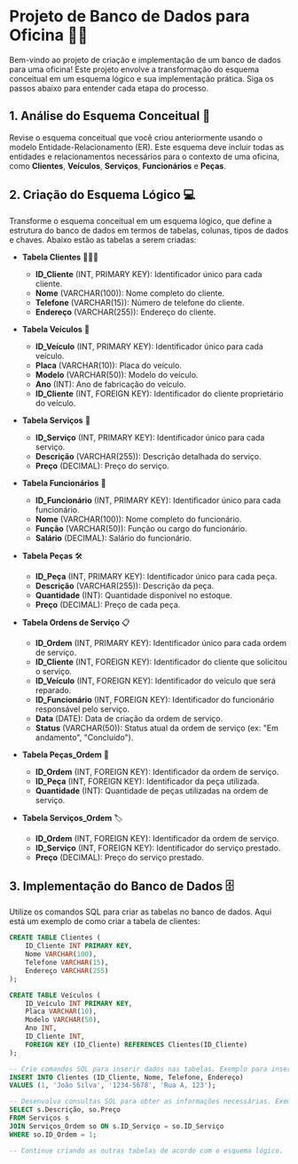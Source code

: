 # Projeto de Banco de Dados para Oficina 🚗🔧

Bem-vindo ao projeto de criação e implementação de um banco de dados para uma oficina! Este projeto envolve a transformação do esquema conceitual em um esquema lógico e sua implementação prática. Siga os passos abaixo para entender cada etapa do processo.

## 1. Análise do Esquema Conceitual 📝
Revise o esquema conceitual que você criou anteriormente usando o modelo Entidade-Relacionamento (ER). Este esquema deve incluir todas as entidades e relacionamentos necessários para o contexto de uma oficina, como **Clientes**, **Veículos**, **Serviços**, **Funcionários** e **Peças**.

## 2. Criação do Esquema Lógico 💻
Transforme o esquema conceitual em um esquema lógico, que define a estrutura do banco de dados em termos de tabelas, colunas, tipos de dados e chaves. Abaixo estão as tabelas a serem criadas:

- **Tabela Clientes** 🧑‍🤝‍🧑
  - **ID_Cliente** (INT, PRIMARY KEY): Identificador único para cada cliente.
  - **Nome** (VARCHAR(100)): Nome completo do cliente.
  - **Telefone** (VARCHAR(15)): Número de telefone do cliente.
  - **Endereço** (VARCHAR(255)): Endereço do cliente.

- **Tabela Veículos** 🚗
  - **ID_Veículo** (INT, PRIMARY KEY): Identificador único para cada veículo.
  - **Placa** (VARCHAR(10)): Placa do veículo.
  - **Modelo** (VARCHAR(50)): Modelo do veículo.
  - **Ano** (INT): Ano de fabricação do veículo.
  - **ID_Cliente** (INT, FOREIGN KEY): Identificador do cliente proprietário do veículo.

- **Tabela Serviços** 🔧
  - **ID_Serviço** (INT, PRIMARY KEY): Identificador único para cada serviço.
  - **Descrição** (VARCHAR(255)): Descrição detalhada do serviço.
  - **Preço** (DECIMAL): Preço do serviço.

- **Tabela Funcionários** 👷
  - **ID_Funcionário** (INT, PRIMARY KEY): Identificador único para cada funcionário.
  - **Nome** (VARCHAR(100)): Nome completo do funcionário.
  - **Função** (VARCHAR(50)): Função ou cargo do funcionário.
  - **Salário** (DECIMAL): Salário do funcionário.

- **Tabela Peças** 🛠️
  - **ID_Peça** (INT, PRIMARY KEY): Identificador único para cada peça.
  - **Descrição** (VARCHAR(255)): Descrição da peça.
  - **Quantidade** (INT): Quantidade disponível no estoque.
  - **Preço** (DECIMAL): Preço de cada peça.

- **Tabela Ordens de Serviço** 📋
  - **ID_Ordem** (INT, PRIMARY KEY): Identificador único para cada ordem de serviço.
  - **ID_Cliente** (INT, FOREIGN KEY): Identificador do cliente que solicitou o serviço.
  - **ID_Veículo** (INT, FOREIGN KEY): Identificador do veículo que será reparado.
  - **ID_Funcionário** (INT, FOREIGN KEY): Identificador do funcionário responsável pelo serviço.
  - **Data** (DATE): Data de criação da ordem de serviço.
  - **Status** (VARCHAR(50)): Status atual da ordem de serviço (ex: "Em andamento", "Concluído").

- **Tabela Peças_Ordem** 🔩
  - **ID_Ordem** (INT, FOREIGN KEY): Identificador da ordem de serviço.
  - **ID_Peça** (INT, FOREIGN KEY): Identificador da peça utilizada.
  - **Quantidade** (INT): Quantidade de peças utilizadas na ordem de serviço.

- **Tabela Serviços_Ordem** 🏷️
  - **ID_Ordem** (INT, FOREIGN KEY): Identificador da ordem de serviço.
  - **ID_Serviço** (INT, FOREIGN KEY): Identificador do serviço prestado.
  - **Preço** (DECIMAL): Preço do serviço prestado.

## 3. Implementação do Banco de Dados 🗄️
Utilize os comandos SQL para criar as tabelas no banco de dados. Aqui está um exemplo de como criar a tabela de clientes:

```sql
CREATE TABLE Clientes (
    ID_Cliente INT PRIMARY KEY,
    Nome VARCHAR(100),
    Telefone VARCHAR(15),
    Endereço VARCHAR(255)
);

CREATE TABLE Veículos (
    ID_Veículo INT PRIMARY KEY,
    Placa VARCHAR(10),
    Modelo VARCHAR(50),
    Ano INT,
    ID_Cliente INT,
    FOREIGN KEY (ID_Cliente) REFERENCES Clientes(ID_Cliente)
);

-- Crie comandos SQL para inserir dados nas tabelas. Exemplo para inserir um cliente:
INSERT INTO Clientes (ID_Cliente, Nome, Telefone, Endereço)
VALUES (1, 'João Silva', '1234-5678', 'Rua A, 123');

-- Desenvolva consultas SQL para obter as informações necessárias. Exemplo para listar todos os serviços de uma ordem específica:
SELECT s.Descrição, so.Preço
FROM Serviços s
JOIN Serviços_Ordem so ON s.ID_Serviço = so.ID_Serviço
WHERE so.ID_Ordem = 1;

-- Continue criando as outras tabelas de acordo com o esquema lógico.

